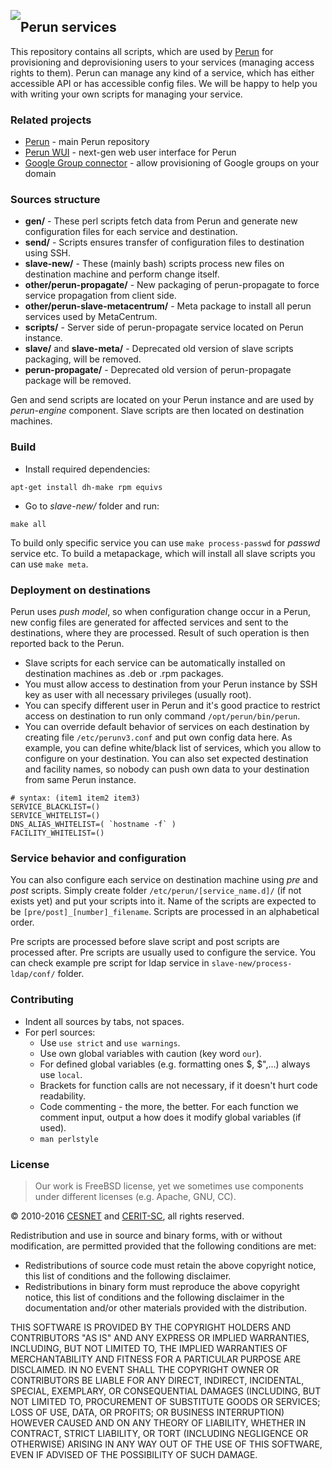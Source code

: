 <a href="https://perun.cesnet.cz/"><img style="float: left; position: relative;" src="https://raw.githubusercontent.com/CESNET/perun/master/perun-web-gui/src/main/webapp/img/logo.png"></a>
## Perun services ##

This repository contains all scripts, which are used by [Perun](https://perun.cesnet.cz/web/) for provisioning and deprovisioning users to your services (managing access rights to them). Perun can manage any kind of a service, which has either accessible API or has accessible config files. We will be happy to help you with writing your own scripts for managing your service.

### Related projects ###

* [Perun](https://github.com/CESNET/perun) - main Perun repository
* [Perun WUI](https://github.com/zlamalp/perun-wui) - next-gen web user interface for Perun
* [Google Group connector](https://github.com/CESNET/google-group-connector) - allow provisioning of Google groups on your domain

### Sources structure ###

* **gen/** - These perl scripts fetch data from Perun and generate new configuration files for each service and destination.
* **send/** - Scripts ensures transfer of configuration files to destination using SSH.
* **slave-new/** - These (mainly bash) scripts process new files on destination machine and perform change itself.
* **other/perun-propagate/** - New packaging of perun-propagate to force service propagation from client side.
* **other/perun-slave-metacentrum/** - Meta package to install all perun services used by MetaCentrum.
* **scripts/** - Server side of perun-propagate service located on Perun instance.
* **slave/** and **slave-meta/** - Deprecated old version of slave scripts packaging, will be removed.
* **perun-propagate/** - Deprecated old version of perun-propagate package will be removed.

Gen and send scripts are located on your Perun instance and are used by _perun-engine_ component. Slave scripts are then located on destination machines.

### Build ###

* Install required dependencies:

```
apt-get install dh-make rpm equivs
```

* Go to _slave-new/_ folder and run:

```
make all
```

To build only specific service you can use ``make process-passwd`` for _passwd_ service etc. To build a metapackage, which will install all slave scripts you can use ``make meta``.

### Deployment on destinations ###

Perun uses _push model_, so when configuration change occur in a Perun, new config files are generated for affected services and sent to the destinations, where they are processed. Result of such operation is then reported back to the Perun.

* Slave scripts for each service can be automatically installed on destination machines as .deb or .rpm packages.
* You must allow access to destination from your Perun instance by SSH key as user with all necessary privileges (usually root).
* You can specify different user in Perun and it's good practice to restrict access on destination to run only command ``/opt/perun/bin/perun``.
* You can override default behavior of services on each destination by creating file ``/etc/perunv3.conf`` and put own config data here. As example, you can define white/black list of services, which you allow to configure on your destination. You can also set expected destination and facility names, so nobody can push own data to your destination from same Perun instance.

```
# syntax: (item1 item2 item3)
SERVICE_BLACKLIST=()
SERVICE_WHITELIST=()
DNS_ALIAS_WHITELIST=( `hostname -f` )
FACILITY_WHITELIST=()
```

### Service behavior and configuration ###

You can also configure each service on destination machine using _pre_ and _post_ scripts. Simply create folder ``/etc/perun/[service_name.d]/`` (if not exists yet) and put your scripts into it. Name of the scripts are expected to be ``[pre/post]_[number]_filename``. Scripts are processed in an alphabetical order.

Pre scripts are processed before slave script and post scripts are processed after. Pre scripts are usually used to configure the service. You can check example pre script for ldap service in ``slave-new/process-ldap/conf/`` folder.

### Contributing ###

* Indent all sources by tabs, not spaces.
* For perl sources:
  * Use ``use strict`` and ``use warnings``.
  * Use own global variables with caution (key word ``our``).
  * For defined global variables (e.g. formatting ones $, $",...) always use ``local``.
  * Brackets for function calls are not necessary, if it doesn't hurt code readability.
  * Code commenting - the more, the better. For each function we comment input, output a how does it modify global variables (if used).
  * ``man perlstyle``

### License ###

> Our work is FreeBSD license, yet we sometimes use components under different licenses (e.g. Apache, GNU, CC).

&copy; 2010-2016 [CESNET](https://www.cesnet.cz/?lang=en) and [CERIT-SC](https://www.cerit-sc.cz/en/index.html), all rights reserved.

Redistribution and use in source and binary forms, with or without modification, are permitted provided that the following conditions are met:

- Redistributions of source code must retain the above copyright notice, this list of conditions and the following disclaimer.
- Redistributions in binary form must reproduce the above copyright notice, this list of conditions and the following disclaimer in the documentation and/or other materials provided with the distribution.

THIS SOFTWARE IS PROVIDED BY THE COPYRIGHT HOLDERS AND
CONTRIBUTORS "AS IS" AND ANY EXPRESS OR IMPLIED WARRANTIES,
INCLUDING, BUT NOT LIMITED TO, THE IMPLIED WARRANTIES OF
MERCHANTABILITY AND FITNESS FOR A PARTICULAR PURPOSE ARE
DISCLAIMED. IN NO EVENT SHALL THE COPYRIGHT OWNER OR CONTRIBUTORS
BE LIABLE FOR ANY DIRECT, INDIRECT, INCIDENTAL, SPECIAL,
EXEMPLARY, OR CONSEQUENTIAL DAMAGES (INCLUDING, BUT NOT LIMITED
TO, PROCUREMENT OF SUBSTITUTE GOODS OR SERVICES; LOSS OF USE,
DATA, OR PROFITS; OR BUSINESS INTERRUPTION) HOWEVER CAUSED AND ON
ANY THEORY OF LIABILITY, WHETHER IN CONTRACT, STRICT LIABILITY,
OR TORT (INCLUDING NEGLIGENCE OR OTHERWISE) ARISING IN ANY WAY
OUT OF THE USE OF THIS SOFTWARE, EVEN IF ADVISED OF THE
POSSIBILITY OF SUCH DAMAGE.